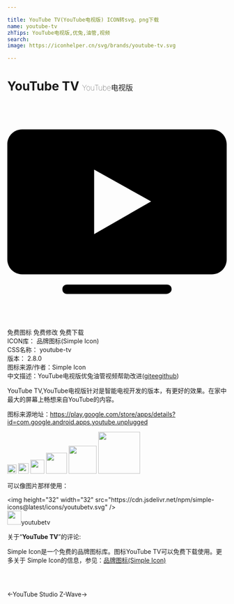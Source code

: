 ```yaml
---

title: YouTube TV(YouTube电视版) ICON转svg、png下载
name: youtube-tv
zhTips: YouTube电视版,优兔,油管,视频
search: 
image: https://iconhelper.cn/svg/brands/youtube-tv.svg

---
```


# YouTube TV  <small style="font-size: 60%;font-weight: 100">YouTube电视版</small>

<div id="svg" class="svg-wrap">
<svg role="img" xmlns="http://www.w3.org/2000/svg" viewBox="0 0 24 24"><title>YouTube TV icon</title><path d="M17.36 20.988H6.536c-.306 0-.51-.205-.51-.511 0-.306.204-.51.51-.51h10.928c.306 0 .51.204.51.51 0 .306-.306.51-.612.51zM1.635 3.012C.714 3.012 0 3.73 0 4.648v12.56c0 .92.714 1.634 1.634 1.634h20.73c.92 0 1.636-.714 1.636-1.633V4.648c0-.92-.716-1.636-1.636-1.636zm7.863 4.393l6.23 3.472-6.23 3.575Z"/></svg>
</div>
<detail full-name='youtube-tv'></detail>

<div class="detail-page">
<p>
<span><span class="badge-success badge">免费图标</span> <span class="badge-success badge">免费修改</span>  <span class="badge-success badge">免费下载</span> </span>
<br/>
<span>
ICON库：
<span class="badge-secondary badge">品牌图标(Simple Icon)</span> 
</span>
<br/>
<span>
CSS名称：
<span class="badge-secondary badge">youtube-tv</span> 
</span>

<br/>
<span>
版本：
<span class="badge-secondary badge">2.8.0</span> 
</span>
<br/>
<span>图标来源/作者：<span class="badge-light badge">Simple Icon</span></span> 
<br/>
<span class="zh-detail">中文描述：<span class="badge-primary badge">YouTube电视版</span><span class="badge-primary badge">优兔</span><span class="badge-primary badge">油管</span><span class="badge-primary badge">视频</span><span class="help-link"><span>帮助改进</span>(<a href="https://gitee.com/liuwave/icon-helper/edit/master/json/brands/youtube-tv.json" target="_blank" rel="noopener noreferrer">gitee</a><a href="https://github.com/liuwave/icon-helper/edit/master/json/brands/youtube-tv.json" target="_blank" rel="noopener noreferrer">github</a></span>)</span><br/>
</p>
</div><div class="description description alert alert-light"><p>YouTube TV,YouTube电视版针对是智能电视开发的版本，有更好的效果。在家中最大的屏幕上畅想来自YouTube的内容。</p><p>图标来源地址：<a href="https://play.google.com/store/apps/details?id=com.google.android.apps.youtube.unplugged" target="_blank" rel="noopener noreferrer">https://play.google.com/store/apps/details?id=com.google.android.apps.youtube.unplugged</a></p></div>
<div class="alert alert-dark">
<img height="21" width="21" src="https://cdn.jsdelivr.net/npm/simple-icons@latest/icons/youtubetv.svg" />
<img height="24" width="24" src="https://cdn.jsdelivr.net/npm/simple-icons@latest/icons/youtubetv.svg" />
<img height="32" width="32" src="https://cdn.jsdelivr.net/npm/simple-icons@latest/icons/youtubetv.svg" />
<img height="48" width="48" src="https://cdn.jsdelivr.net/npm/simple-icons@latest/icons/youtubetv.svg" />
<img height="64" width="64" src="https://cdn.jsdelivr.net/npm/simple-icons@latest/icons/youtubetv.svg" />
<img height="96" width="96" src="https://cdn.jsdelivr.net/npm/simple-icons@latest/icons/youtubetv.svg" />

</div>
<div>
  <p>可以像图片那样使用：    
  </p>
  <div class="alert alert-primary" style="font-size: 14px">
    &lt;img height="32" width="32" src="https://cdn.jsdelivr.net/npm/simple-icons@latest/icons/youtubetv.svg" /&gt;
    <copy-btn content='<img height="32" width="32" src="https://cdn.jsdelivr.net/npm/simple-icons@latest/icons/youtubetv.svg" />'></copy-btn>
  </div>
  <div class="alert alert-secondary">
    <img height="32" width="32" src="https://cdn.jsdelivr.net/npm/simple-icons@latest/icons/youtubetv.svg" />youtubetv
    <copy-btn content="youtubetv" btn-title="复制图标名称"></copy-btn>
  </div>
</div>
<div class="icon-detail__container">
<p>关于“<b>YouTube TV</b>”的评论:</p>
</div>
<Vssue title="关于“YouTube TV”的评论" />
<div><p>Simple Icon是一个免费的品牌图标库。图标YouTube TV可以免费下载使用。更多关于  Simple Icon的信息，参见：<a target="_blank" href="https://iconhelper.cn/brands.html">品牌图标(Simple Icon)</a>
</p></div>


<div style="padding:2rem 0 " class="page-nav"><p class="inner"><span class="prev">←<router-link to="/icon/youtube-studio.html">YouTube Studio</router-link></span> <span class="next"><router-link to="/icon/z-wave.html">Z-Wave</router-link>→</span></p></div>
